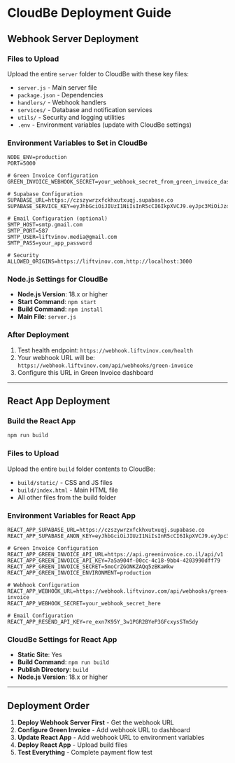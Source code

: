# CloudBe Deployment Guide

## Webhook Server Deployment

### Files to Upload
Upload the entire `server` folder to CloudBe with these key files:
- `server.js` - Main server file
- `package.json` - Dependencies
- `handlers/` - Webhook handlers
- `services/` - Database and notification services
- `utils/` - Security and logging utilities
- `.env` - Environment variables (update with CloudBe settings)

### Environment Variables to Set in CloudBe
```
NODE_ENV=production
PORT=5000

# Green Invoice Configuration
GREEN_INVOICE_WEBHOOK_SECRET=your_webhook_secret_from_green_invoice_dashboard

# Supabase Configuration
SUPABASE_URL=https://czszywrzxfckhxutxuqj.supabase.co
SUPABASE_SERVICE_KEY=eyJhbGciOiJIUzI1NiIsInR5cCI6IkpXVCJ9.eyJpc3MiOiJzdXBhYmFzZSIsInJlZiI6ImN6c3p5d3J6eGZja2h4dXR4dXFqIiwicm9sZSI6InNlcnZpY2Vfcm9sZSIsImlhdCI6MTc1MjUwMjU0OCwiZXhwIjoyMDY4MDc4NTQ4fQ.p8qG8M0OYxvDjsG2dGaKGKgHZrKCRPq4QvusDViL8ag

# Email Configuration (optional)
SMTP_HOST=smtp.gmail.com
SMTP_PORT=587
SMTP_USER=liftvinov.media@gmail.com
SMTP_PASS=your_app_password

# Security
ALLOWED_ORIGINS=https://liftvinov.com,http://localhost:3000
```

### Node.js Settings for CloudBe
- **Node.js Version**: 18.x or higher
- **Start Command**: `npm start`
- **Build Command**: `npm install`
- **Main File**: `server.js`

### After Deployment
1. Test health endpoint: `https://webhook.liftvinov.com/health`
2. Your webhook URL will be: `https://webhook.liftvinov.com/api/webhooks/green-invoice`
3. Configure this URL in Green Invoice dashboard

---

## React App Deployment

### Build the React App
```bash
npm run build
```

### Files to Upload
Upload the entire `build` folder contents to CloudBe:
- `build/static/` - CSS and JS files
- `build/index.html` - Main HTML file
- All other files from the build folder

### Environment Variables for React App
```
REACT_APP_SUPABASE_URL=https://czszywrzxfckhxutxuqj.supabase.co
REACT_APP_SUPABASE_ANON_KEY=eyJhbGciOiJIUzI1NiIsInR5cCI6IkpXVCJ9.eyJpc3MiOiJzdXBhYmFzZSIsInJlZiI6ImN6c3p5d3J6eGZja2h4dXR4dXFqIiwicm9sZSI6ImFub24iLCJpYXQiOjE3NTI1MDI1NDgsImV4cCI6MjA2ODA3ODU0OH0.0le9YFoIaw0kIkzP_yQyUfV2uyFHUo2MQHOeToulbFM

# Green Invoice Configuration
REACT_APP_GREEN_INVOICE_API_URL=https://api.greeninvoice.co.il/api/v1
REACT_APP_GREEN_INVOICE_API_KEY=7a5a904f-00cc-4c18-9bb4-4203990dff79
REACT_APP_GREEN_INVOICE_SECRET=5moCrZGONKZAQq5zBKaWkw
REACT_APP_GREEN_INVOICE_ENVIRONMENT=production

# Webhook Configuration
REACT_APP_WEBHOOK_URL=https://webhook.liftvinov.com/api/webhooks/green-invoice
REACT_APP_WEBHOOK_SECRET=your_webhook_secret_here

# Email Configuration
REACT_APP_RESEND_API_KEY=re_exn7K95Y_3w1PGR2BYeP3GFcxysSTmSdy
```

### CloudBe Settings for React App
- **Static Site**: Yes
- **Build Command**: `npm run build`
- **Publish Directory**: `build`
- **Node.js Version**: 18.x or higher

---

## Deployment Order
1. **Deploy Webhook Server First** - Get the webhook URL
2. **Configure Green Invoice** - Add webhook URL to dashboard
3. **Update React App** - Add webhook URL to environment variables
4. **Deploy React App** - Upload build files
5. **Test Everything** - Complete payment flow test
